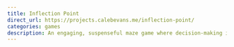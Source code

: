 ```yaml
---
title: Inflection Point
direct_url: https://projects.calebevans.me/inflection-point/
categories: games
description: An engaging, suspenseful maze game where decision-making is at every turn
---
```

